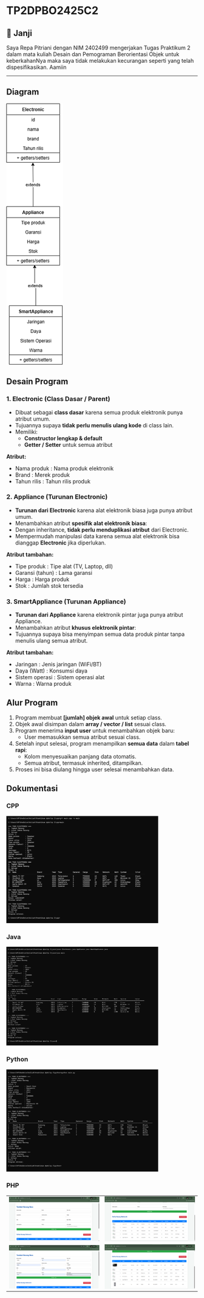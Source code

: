 # TP2DPBO2425C2

## 📝 Janji
Saya Repa Pitriani dengan NIM 2402499 mengerjakan Tugas Praktikum 2 dalam mata kuliah Desain
dan Pemograman Berorientasi Objek untuk keberkahanNya maka saya tidak melakukan kecurangan 
seperti yang telah dispesifikasikan. Aamiin

---

## Diagram
![](cpp/Dokumentasi/tp2.drawio%20(1).png)

## Desain Program
### 1. Electronic (Class Dasar / Parent)
- Dibuat sebagai **class dasar** karena semua produk elektronik punya atribut umum.  
- Tujuannya supaya **tidak perlu menulis ulang kode** di class lain.  
- Memiliki:  
  - **Constructor lengkap & default**  
  - **Getter / Setter** untuk semua atribut   

**Atribut:**  
- Nama produk      : Nama produk elektronik  
- Brand            : Merek produk  
- Tahun rilis      : Tahun rilis produk  

### 2. Appliance (Turunan Electronic)
- **Turunan dari Electronic** karena alat elektronik biasa juga punya atribut umum.  
- Menambahkan atribut **spesifik alat elektronik biasa**:  
- Dengan inheritance, **tidak perlu menduplikasi atribut** dari Electronic.  
- Mempermudah manipulasi data karena semua alat elektronik bisa dianggap **Electronic** jika diperlukan.  

**Atribut tambahan:**  
- Tipe produk      : Tipe alat (TV, Laptop, dll)  
- Garansi (tahun)  : Lama garansi  
- Harga            : Harga produk  
- Stok             : Jumlah stok tersedia  

### 3. SmartAppliance (Turunan Appliance)
- **Turunan dari Appliance** karena elektronik pintar juga punya atribut Appliance.  
- Menambahkan atribut **khusus elektronik pintar**:  
- Tujuannya supaya bisa menyimpan semua data produk pintar tanpa menulis ulang semua atribut.  

**Atribut tambahan:**  
- Jaringan         : Jenis jaringan (WiFi/BT)  
- Daya (Watt)      : Konsumsi daya  
- Sistem operasi   : Sistem operasi alat  
- Warna            : Warna produk  


## Alur Program
1. Program membuat **[jumlah] objek awal** untuk setiap class.  
2. Objek awal disimpan dalam **array / vector / list** sesuai class.  
3. Program menerima **input user** untuk menambahkan objek baru:  
   - User memasukkan semua atribut sesuai class.  
4. Setelah input selesai, program menampilkan **semua data** dalam **tabel rapi**:  
   - Kolom menyesuaikan panjang data otomatis.  
   - Semua atribut, termasuk inherited, ditampilkan.  
5. Proses ini bisa diulang hingga user selesai menambahkan data.  


## Dokumentasi
### CPP
<img src="cpp/Dokumentasi/Screenshot%202025-09-24%20222450.png" width="400">

### Java
<img src="java/Dokumentasi/Screenshot%202025-09-24%20222723.png" width="400">

### Python
<img src="python/Dokumentasi/Screenshot%202025-09-24%20222855.png" width="400">

### PHP
<table>
<tr>
<td><img src="php/Dokumentasi/Screenshot%202025-09-24%20230616.png" width="300"></td>
<td><img src="php/Dokumentasi/Screenshot%202025-09-24%20231802.png" width="300"></td>
</tr>
<tr>
<td><img src="php/Dokumentasi/Screenshot%202025-09-24%20232049.png" width="300"></td>
<td><img src="php/Dokumentasi/Screenshot%202025-09-24%20232101.png" width="300"></td>
</tr>
</table>


